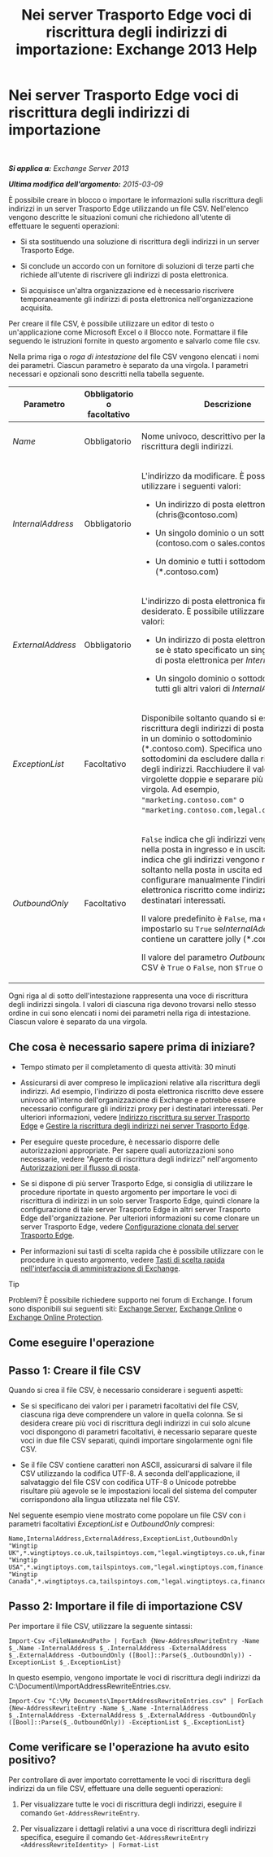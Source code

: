 ﻿---
title: 'Nei server Trasporto Edge voci di riscrittura degli indirizzi di importazione: Exchange 2013 Help'
TOCTitle: Nei server Trasporto Edge voci di riscrittura degli indirizzi di importazione
ms:assetid: bd0942c6-9c66-4b4c-b9bc-2f5f783def76
ms:mtpsurl: https://technet.microsoft.com/it-it/library/Bb331966(v=EXCHG.150)
ms:contentKeyID: 61060529
ms.date: 05/22/2018
mtps_version: v=EXCHG.150
ms.translationtype: MT
---

# Nei server Trasporto Edge voci di riscrittura degli indirizzi di importazione

 

_**Si applica a:** Exchange Server 2013_

_**Ultima modifica dell'argomento:** 2015-03-09_

È possibile creare in blocco o importare le informazioni sulla riscrittura degli indirizzi in un server Trasporto Edge utilizzando un file CSV. Nell'elenco vengono descritte le situazioni comuni che richiedono all'utente di effettuare le seguenti operazioni:

  - Si sta sostituendo una soluzione di riscrittura degli indirizzi in un server Trasporto Edge.

  - Si conclude un accordo con un fornitore di soluzioni di terze parti che richiede all'utente di riscrivere gli indirizzi di posta elettronica.

  - Si acquisisce un'altra organizzazione ed è necessario riscrivere temporaneamente gli indirizzi di posta elettronica nell'organizzazione acquisita.

Per creare il file CSV, è possibile utilizzare un editor di testo o un'applicazione come Microsoft Excel o il Blocco note. Formattare il file seguendo le istruzioni fornite in questo argomento e salvarlo come file csv.

Nella prima riga o *roga di intestazione* del file CSV vengono elencati i nomi dei parametri. Ciascun parametro è separato da una virgola. I parametri necessari e opzionali sono descritti nella tabella seguente.


<table>
<colgroup>
<col style="width: 33%" />
<col style="width: 33%" />
<col style="width: 33%" />
</colgroup>
<thead>
<tr class="header">
<th>Parametro</th>
<th>Obbligatorio o facoltativo</th>
<th>Descrizione</th>
</tr>
</thead>
<tbody>
<tr class="odd">
<td><p><em>Name</em></p></td>
<td><p>Obbligatorio</p></td>
<td><p>Nome univoco, descrittivo per la voce di riscrittura degli indirizzi.</p></td>
</tr>
<tr class="even">
<td><p><em>InternalAddress</em></p></td>
<td><p>Obbligatorio</p></td>
<td><p>L'indirizzo da modificare. È possibile utilizzare i seguenti valori:</p>
<ul>
<li><p>Un indirizzo di posta elettronica singolo (chris@contoso.com)</p></li>
<li><p>Un singolo dominio o un sottodominio (contoso.com o sales.contoso.com)</p></li>
<li><p>Un dominio e tutti i sottodomini (*.contoso.com)</p></li>
</ul></td>
</tr>
<tr class="odd">
<td><p><em>ExternalAddress</em></p></td>
<td><p>Obbligatorio</p></td>
<td><p>L'indirizzo di posta elettronica finale desiderato. È possibile utilizzare i seguenti valori:</p>
<ul>
<li><p>Un indirizzo di posta elettronica singolo se è stato specificato un singolo indirizzo di posta elettronica per <em>InternalAddress</em></p></li>
<li><p>Un singolo dominio o sottodominio per tutti gli altri valori di <em>InternalAddress</em></p></li>
</ul></td>
</tr>
<tr class="even">
<td><p><em>ExceptionList</em></p></td>
<td><p>Facoltativo</p></td>
<td><p>Disponibile soltanto quando si esegue la riscrittura degli indirizzi di posta elettronica in un dominio o sottodominio (*.contoso.com). Specifica uno o più sottodomini da escludere dalla riscrittura degli indirizzi. Racchiudere il valore tra virgolette doppie e separare più valori con la virgola. Ad esempio, <code>&quot;marketing.contoso.com&quot;</code> o <code>&quot;marketing.contoso.com,legal.contoso.com&quot;</code>.</p></td>
</tr>
<tr class="odd">
<td><p><em>OutboundOnly</em></p></td>
<td><p>Facoltativo</p></td>
<td><p><code>False</code> indica che gli indirizzi vengono scritti nella posta in ingresso e in uscita. <code>True</code> indica che gli indirizzi vengono riscritti soltanto nella posta in uscita ed è necessario configurare manualmente l'indirizzo di posta elettronica riscritto come indirizzi proxy per i destinatari interessati.</p>
<p>Il valore predefinito è <code>False</code>, ma è necessario impostarlo su <code>True</code> se<em>InternalAddress</em> contiene un carattere jolly (*.contoso.com).</p>
<p>Il valore del parametro <em>OutboundOnly</em> nel file CSV è <code>True</code> o <code>False</code>, non <code>$True</code> o <code>$False</code>.</p></td>
</tr>
</tbody>
</table>


Ogni riga al di sotto dell'intestazione rappresenta una voce di riscrittura degli indirizzi singola. I valori di ciascuna riga devono trovarsi nello stesso ordine in cui sono elencati i nomi dei parametri nella riga di intestazione. Ciascun valore è separato da una virgola.

## Che cosa è necessario sapere prima di iniziare?

  - Tempo stimato per il completamento di questa attività: 30 minuti

  - Assicurarsi di aver compreso le implicazioni relative alla riscrittura degli indirizzi. Ad esempio, l'indirizzo di posta elettronica riscritto deve essere univoco all'interno dell'organizzazione di Exchange e potrebbe essere necessario configurare gli indirizzi proxy per i destinatari interessati. Per ulteriori informazioni, vedere [Indirizzo riscrittura su server Trasporto Edge](address-rewriting-on-edge-transport-servers-exchange-2013-help.md) e [Gestire la riscrittura degli indirizzi nei server Trasporto Edge](manage-address-rewriting-on-edge-transport-servers-exchange-2013-help.md).

  - Per eseguire queste procedure, è necessario disporre delle autorizzazioni appropriate. Per sapere quali autorizzazioni sono necessarie, vedere "Agente di riscrittura degli indirizzi" nell'argomento [Autorizzazioni per il flusso di posta](mail-flow-permissions-exchange-2013-help.md).

  - Se si dispone di più server Trasporto Edge, si consiglia di utilizzare le procedure riportate in questo argomento per importare le voci di riscrittura di indirizzi in un solo server Trasporto Edge, quindi clonare la configurazione di tale server Trasporto Edge in altri server Trasporto Edge dell'organizzazione. Per ulteriori informazioni su come clonare un server Trasporto Edge, vedere [Configurazione clonata del server Trasporto Edge](edge-transport-server-cloned-configuration-exchange-2013-help.md).

  - Per informazioni sui tasti di scelta rapida che è possibile utilizzare con le procedure in questo argomento, vedere [Tasti di scelta rapida nell'interfaccia di amministrazione di Exchange](keyboard-shortcuts-in-the-exchange-admin-center-exchange-online-protection-help.md).


> [!TIP]
> Problemi? È possibile richiedere supporto nei forum di Exchange. I forum sono disponibili sui seguenti siti: <A href="https://go.microsoft.com/fwlink/p/?linkid=60612">Exchange Server</A>, <A href="https://go.microsoft.com/fwlink/p/?linkid=267542">Exchange Online</A> o <A href="https://go.microsoft.com/fwlink/p/?linkid=285351">Exchange Online Protection</A>.



## Come eseguire l'operazione

## Passo 1: Creare il file CSV

Quando si crea il file CSV, è necessario considerare i seguenti aspetti:

  - Se si specificano dei valori per i parametri facoltativi del file CSV, ciascuna riga deve comprendere un valore in quella colonna. Se si desidera creare più voci di riscrittura degli indirizzi in cui solo alcune voci dispongono di parametri facoltativi, è necessario separare queste voci in due file CSV separati, quindi importare singolarmente ogni file CSV.

  - Se il file CSV contiene caratteri non ASCII, assicurarsi di salvare il file CSV utilizzando la codifica UTF-8. A seconda dell'applicazione, il salvataggio del file CSV con codifica UTF-8 o Unicode potrebbe risultare più agevole se le impostazioni locali del sistema del computer corrispondono alla lingua utilizzata nel file CSV.

Nel seguente esempio viene mostrato come popolare un file CSV con i parametri facoltativi *ExceptionList* e *OutboundOnly* compresi:

    Name,InternalAddress,ExternalAddress,ExceptionList,OutboundOnly
    "Wingtip UK",*.wingtiptoys.co.uk,tailspintoys.com,"legal.wingtiptoys.co.uk,finance.wingtiptoys.co.uk,support.wingtiptoys.co.uk",True
    "Wingtip USA",*.wingtiptoys.com,tailspintoys.com,"legal.wingtiptoys.com,finance.wingtiptoys.com,support.wingtiptoys.com,corp.wingtiptoys.com",True
    "Wingtip Canada",*.wingtiptoys.ca,tailspintoys.com,"legal.wingtiptoys.ca,finance.wingtiptoys.ca,support.wingtiptoys.ca",True

## Passo 2: Importare il file di importazione CSV

Per importare il file CSV, utilizzare la seguente sintassi:

    Import-Csv <FileNameAndPath> | ForEach {New-AddressRewriteEntry -Name $_.Name -InternalAddress $_.InternalAddress -ExternalAddress $_.ExternalAddress -OutboundOnly ([Bool]::Parse($_.OutboundOnly)) -ExceptionList $_.ExceptionList}

In questo esempio, vengono importate le voci di riscrittura degli indirizzi da C:\\Documenti\\ImportAddressRewriteEntries.csv.

    Import-Csv "C:\My Documents\ImportAddressRewriteEntries.csv" | ForEach {New-AddressRewriteEntry -Name $_.Name -InternalAddress $_.InternalAddress -ExternalAddress $_.ExternalAddress -OutboundOnly ([Bool]::Parse($_.OutboundOnly)) -ExceptionList $_.ExceptionList}

## Come verificare se l'operazione ha avuto esito positivo?

Per controllare di aver importato correttamente le voci di riscrittura degli indirizzi da un file CSV, effettuare una delle seguenti operazioni:

1.  Per visualizzare tutte le voci di riscrittura degli indirizzi, eseguire il comando `Get-AddressRewriteEntry`.

2.  Per visualizzare i dettagli relativi a una voce di riscrittura degli indirizzi specifica, eseguire il comando `Get-AddressRewriteEntry <AddressRewriteIdentity> | Format-List`


